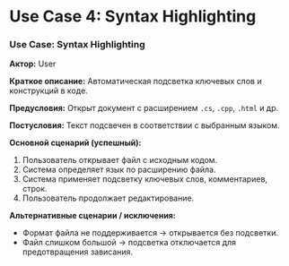 # Use Case 4: Syntax Highlighting

### Use Case: Syntax Highlighting

**Актор:** User  

**Краткое описание:** Автоматическая подсветка ключевых слов и конструкций в коде.  

**Предусловия:** Открыт документ с расширением `.cs`, `.cpp`, `.html` и др.  

**Постусловия:** Текст подсвечен в соответствии с выбранным языком.  

**Основной сценарий (успешный):**
1. Пользователь открывает файл с исходным кодом.  
2. Система определяет язык по расширению файла.  
3. Система применяет подсветку ключевых слов, комментариев, строк.  
4. Пользователь продолжает редактирование.  

**Альтернативные сценарии / исключения:**  
- Формат файла не поддерживается → открывается без подсветки.  
- Файл слишком большой → подсветка отключается для предотвращения зависания.
